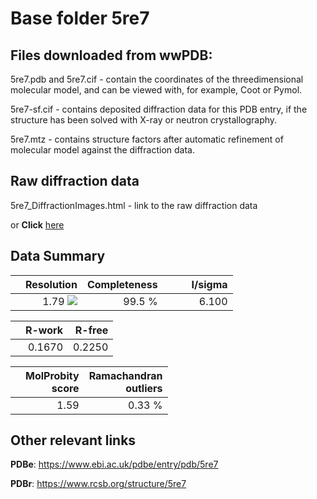 # Base folder 5re7

## Files downloaded from wwPDB:

5re7.pdb and 5re7.cif - contain the coordinates of the threedimensional molecular model, and can be viewed with, for example, Coot or Pymol.

5re7-sf.cif - contains deposited diffraction data for this PDB entry, if the structure has been solved with X-ray or neutron crystallography.

5re7.mtz - contains structure factors after automatic refinement of molecular model against the diffraction data.

## Raw diffraction data

5re7_DiffractionImages.html - link to the raw diffraction data 

or **Click** [here](https://zenodo.org/record/3730531) 

## Data Summary
|   | Resolution | Completeness| I/sigma |
|---|-------------:|----------------:|--------------:|
|   |1.79 ![](https://github.com/thorn-lab/coronavirus_structural_task_force/blob/master/outreach/ang.svg)|99.5  %|<img width=50/>6.100|

|   | **R-work**| **R-free**   
|---|-------------:|----------------:|           
||0.1670|0.2250|

|   |**MolProbity<br>score**| **Ramachandran<br>outliers** 
|---|-------------:|----------------:|
||1.59|0.33 %|

## Other relevant links 
**PDBe**:  https://www.ebi.ac.uk/pdbe/entry/pdb/5re7
 
**PDBr**: https://www.rcsb.org/structure/5re7 

